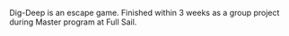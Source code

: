 Dig-Deep is an escape game. Finished within 3 weeks as a group project during Master program at Full Sail.

